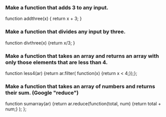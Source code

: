 ### Make a function that adds 3 to any input.

function addthree(x) { return x + 3; }

### Make a function that divides any input by three.

function divthree(x) {return x/3; }

### Make a function that takes an array and returns an array with only those elements that are less than 4.

function less4(ar) {return ar.filter( function(x) {return x < 4;});};

### Make a function that takes an array of numbers and returns their sum. (Google "reduce")

function sumarray(ar) {return ar.reduce(function(total, num) {return total + num;} ); };
